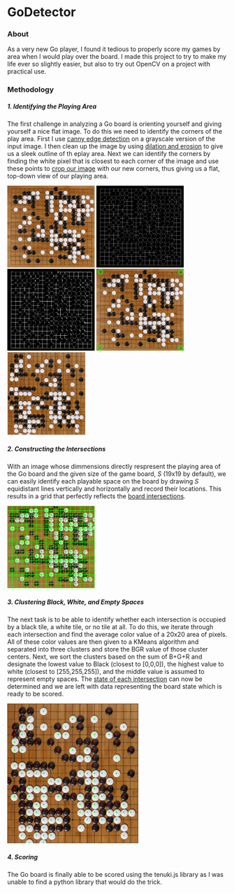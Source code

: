 # GoDetector

### About

As a very new Go player, I found it tedious to properly score my games by area when I would play over the board. I made this project to try to make my life ever so slightly easier, but also to try out OpenCV on a project with practical use.

### Methodology

##### 1. Identifying the Playing Area

The first challenge in analyzing a Go board is orienting yourself and giving yourself a nice flat image. To do this we need to identify the corners of the play area. First I use [canny edge detection](edges.png) on a grayscale version of the input image. I then clean up the image by using [dilation and erosion](erosion.png) to give us a sleek outline of th eplay area. Next we can identify the corners by finding the white pixel that is closest to each corner of the image and use these points to [crop our image](transformedPerspective.png) with our new corners, thus giving us a flat, top-down view of our playing area.

<img src='board.png' alt='Input Image' width='200'>
<img src='edges.png' alt='Canny Edge Detection' width='200'> <img src='erosion.png' alt='Dilcaiton and Erosion' width='200'> <img src='corners.png' alt='Detected Corners' width='200'> <img src='transformedPerspective.png' alt='Cropped Image' height='190'>

##### 2. Constructing the Intersections

With an image whose dimmensions directly respresent the playing area of the Go board and the given size of the game board, _S_ (19x19 by default), we can easily identify each playable space on the board by drawing _S_ equidistant lines vertically and horizontally and record their locations. This results in a grid that perfectly reflects the [board intersections](lines.png).

<img src='lines.png' alt='Board Intersections' width='200'>

##### 3. Clustering Black, White, and Empty Spaces

The next task is to be able to identify whether each intersection is occupied by a black tile, a white tile, or no tile at all. To do this, we iterate through each intersection and find the average color value of a 20x20 area of pixels. All of these color values are then given to a KMeans algorithm and separated into three clusters and store the BGR value of those cluster centers. Next, we sort the clusters based on the sum of B+G+R and designate the lowest value to Black (closest to [0,0,0]), the highest value to white (closest to [255,255,255]), and the middle value is assumed to represent empty spaces. The [state of each intersection](colors.png) can now be determined and we are left with data representing the board state which is ready to be scored.

<img src='colors.png' width='300'>

##### 4. Scoring

The Go board is finally able to be scored using the tenuki.js library as I was unable to find a python library that would do the trick.
